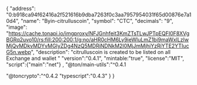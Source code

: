 {
  "address": "0:b918ca94f62416a2f521616b9dba7263f0c3aa7957954031f65d00876e7a10d4",
  "name": "Byin-citrulluscoin",
  "symbol": "CTC",
  "decimals": "9",
  "image": "https://cache.tonapi.io/imgproxy/NFJGnhfeit3KmZTsTLwJPTpEQFI0F8XVgBGRq2uvo10/rs:fill:200:200:1/g:no/aHR0cHM6Ly9ieWluLmZ1bi9maWxlLzIwMjQvMDkvMDYvMGIyZDg4NzQ5MDRiNDNkM2I0MjJmMjhiYzRiYTE2YTIucG5n.webp",
  "description": "citrulluscoin is created to be listed on all Exchange and wallet "
"version":"0.4.1",
"mintable:"true",
"license":"MIT",
"script":{"main":"net"}
,
"@ton/main-utils":"^0.4.1

"@toncrypto":"^0.4.2
"typescript":"0.4.3"
}
    }
